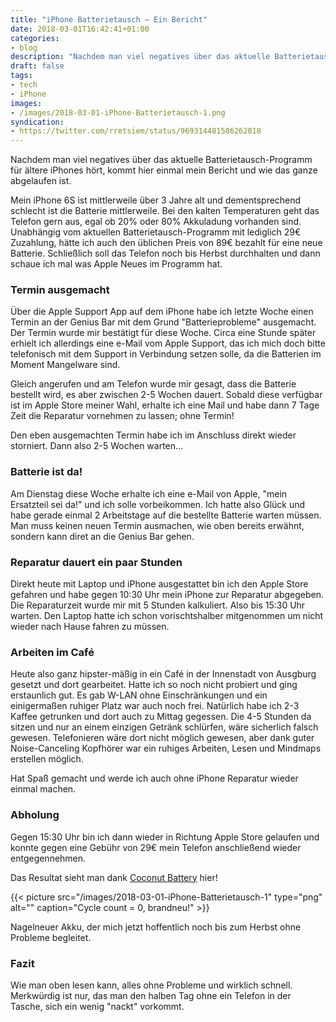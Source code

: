 ```yaml
---
title: "iPhone Batterietausch – Ein Bericht"
date: 2018-03-01T16:42:41+01:00
categories:
- blog
description: "Nachdem man viel negatives über das aktuelle Batterietausch-Programm für ältere iPhones hört, kommt hier einmal mein Bericht und wie das ganze abgelaufen ist."
draft: false
tags:
- tech
- iPhone
images:
- /images/2018-03-01-iPhone-Batterietausch-1.png
syndication:
- https://twitter.com/rretsiem/status/969314481586262018
---
```


Nachdem man viel negatives über das aktuelle Batterietausch-Programm für ältere iPhones hört, kommt hier einmal mein Bericht und wie das ganze abgelaufen ist.

Mein iPhone 6S ist mittlerweile über 3 Jahre alt und dementsprechend schlecht ist die Batterie mittlerweile. Bei den kalten Temperaturen geht das Telefon gern aus, egal ob 20% oder 80% Akkuladung vorhanden sind. Unabhängig vom aktuellen Batterietausch-Programm mit lediglich 29€ Zuzahlung, hätte ich auch den üblichen Preis von 89€ bezahlt für eine neue Batterie. Schließlich soll das Telefon noch bis Herbst durchhalten und dann schaue ich mal was Apple Neues im Programm hat.

### Termin ausgemacht

Über die Apple Support App auf dem iPhone habe ich letzte Woche einen Termin an der Genius Bar mit dem Grund "Batterieprobleme" ausgemacht. Der Termin wurde mir bestätigt für diese Woche. Circa eine Stunde später erhielt ich allerdings eine e-Mail vom Apple Support, das ich mich doch bitte telefonisch mit dem Support in Verbindung setzen solle, da die Batterien im Moment Mangelware sind.

Gleich angerufen und am Telefon wurde mir gesagt, dass die Batterie bestellt wird, es aber zwischen 2-5 Wochen dauert. Sobald diese verfügbar ist im Apple Store meiner Wahl, erhalte ich eine Mail und habe dann 7 Tage Zeit die Reparatur vornehmen zu lassen; ohne Termin!

Den eben ausgemachten Termin habe ich im Anschluss direkt wieder storniert. Dann also 2-5 Wochen warten…

### Batterie ist da!

Am Dienstag diese Woche erhalte ich eine e-Mail von Apple, "mein Ersatzteil sei da!" und ich solle vorbeikommen. Ich hatte also Glück und habe gerade einmal 2 Arbeitstage auf die bestellte Batterie warten müssen. Man muss keinen neuen Termin ausmachen, wie oben bereits erwähnt, sondern kann diret an die Genius Bar gehen.

### Reparatur dauert ein paar Stunden

Direkt heute mit Laptop und iPhone ausgestattet bin ich den Apple Store gefahren und habe gegen 10:30 Uhr mein iPhone zur Reparatur abgegeben. Die Reparaturzeit wurde mir mit 5 Stunden kalkuliert. Also bis 15:30 Uhr warten. Den Laptop hatte ich schon vorischtshalber mitgenommen um nicht wieder nach Hause fahren zu müssen.

### Arbeiten im Café

Heute also ganz hipster-mäßig in ein Café in der Innenstadt von Ausgburg gesetzt und dort gearbeitet. Hatte ich so noch nicht probiert und ging erstaunlich gut. Es gab W-LAN ohne Einschränkungen und ein einigermaßen ruhiger Platz war auch noch frei. Natürlich habe ich 2-3 Kaffee getrunken und dort auch zu Mittag gegessen. Die 4-5 Stunden da sitzen und nur an einem einzigen Getränk schlürfen, wäre sicherlich falsch gewesen. Telefonieren wäre dort nicht möglich gewesen, aber dank guter Noise-Canceling Kopfhörer war ein ruhiges Arbeiten, Lesen und Mindmaps erstellen möglich.

Hat Spaß gemacht und werde ich auch ohne iPhone Reparatur wieder einmal machen.

### Abholung

Gegen 15:30 Uhr bin ich dann wieder in Richtung Apple Store gelaufen und konnte gegen eine Gebühr von 29€ mein Telefon anschließend wieder entgegennehmen.

Das Resultat sieht man dank [Coconut Battery](http://www.coconut-flavour.com/coconutbattery/) hier!

{{< picture src="/images/2018-03-01-iPhone-Batterietausch-1" type="png" alt="" caption="Cycle count = 0, brandneu!" >}}

Nagelneuer Akku, der mich jetzt hoffentlich noch bis zum Herbst ohne Probleme begleitet.

### Fazit

Wie man oben lesen kann, alles ohne Probleme und wirklich schnell. Merkwürdig ist nur, das man den halben Tag ohne ein Telefon in der Tasche, sich ein wenig "nackt" vorkommt.
